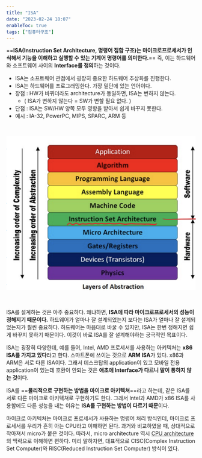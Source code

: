 ```yaml
---
title: "ISA"
date: "2023-02-24 18:07"
enableToc: true
tags: ["컴퓨터구조"]
---
```


==**ISA(Instruction Set Architecture, 명령어 집합 구조)는 마이크로프로세서가 인식해서 기능을 이해하고 실행할 수 있는 기계어 명령어를 의미한다.**== 즉, 이는 하드웨어와 소프트웨어 사이의 **Interface를 정의**하는 것이다.
- ISA는 소프트웨어 관점에서 굉장히 중요한 하드웨어 추상화를 진행한다.
- ISA는 하드웨어를 프로그래밍한다. 가장 밑단에 있는 언어이다.
- 장점 : HW가 바뀌더라도 architecture가 동일하면, ISA는 변하지 않는다.
	- ( ISA가 변하지 않는다 = SW가 변할 필요 없다. )
- 단점 : ISA는 SW/HW 양쪽 모두 영향을 받아서 쉽게 바꾸지 못한다.
- 예시 : IA-32, PowerPC, MIPS, SPARC, ARM 등
<br>

![](brain/image/ISA-1.png)

<br>

ISA를 설계하는 것은 아주 중요하다. 왜냐하면, **ISA에 따라 마이크로프로세서의 성능이 정해지기 때문이다.** 하드웨어가 얼마나 잘 설계되었는지 보다는 ISA가 얼마나 잘 설계되었는지가 훨씬 중요하다. 하드웨어는 마음대로 바꿀 수 있지만, ISA는 한번 정해지면 쉽게 바꾸지 못하기 때문이다. 이것이 바로 ISA를 잘 설계해야하는 궁극적인 목표이다.

ISA는 굉장히 다양한데, 예를 들어, Intel, AMD 프로세서를 사용하는 아키텍처는 **x86 ISA를 가지고 있다**라고 한다. 스마트폰에 쓰이는 것으로 **ARM ISA**가 있다. x86과 ARM은 서로 다른 ISA이다. 그래서 데스크탑의 application이 있고 모바일 전용 application이 있는데 호환이 안되는 것은 **애초에 Interface가 다르니 말이 통하지 않는 것**이다.

ISA를 ==**물리적으로 구현하는 방법을 마이크로 아키텍쳐**==라고 하는데, 같은 ISA를 서로 다른 마이크로 아키텍쳐로 구현하기도 한다. 그래서 Intel과 AMD가 x86 ISA를 사용함에도 다른 성능을 내는 이유는 **ISA를 구현하는 방법이 다르기 때문**이다.

마이크로 아키텍처는 마이크로 프로세서가 사용하는 명령어 처리 방식인데, 마이크로 프로세서를 우리가 흔히 아는 CPU라고 이해하면 된다. 과거와 비교하였을 때, 상대적으로 작아져서 micro가 붙은 것이다. 따라서, micro architecture 역시 [CPU architecture](brain/CS/CA/CpuArchitecture)의 맥락으로 이해하면 편하다. 미리 말하자면, 대표적으로 CISC(Complex Instruction Set Computer)와 RISC(Reduced Instruction Set Computer) 방식이 있다.